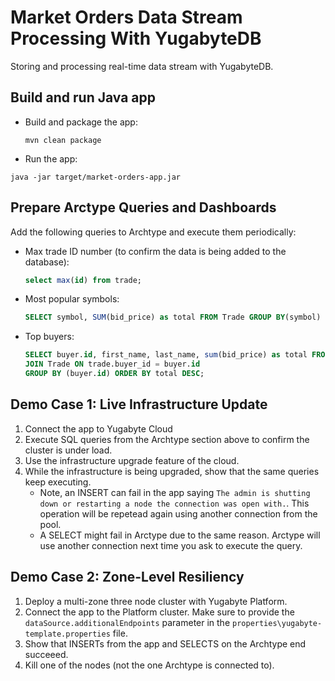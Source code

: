 # Market Orders Data Stream Processing With YugabyteDB

Storing and processing real-time data stream with YugabyteDB.

## Build and run Java app

* Build and package the app:
    ```shell
    mvn clean package 
    ```
* Run the app:
```shell
java -jar target/market-orders-app.jar
```    

## Prepare Arctype Queries and Dashboards

Add the following queries to Archtype and execute them periodically:

* Max trade ID number (to confirm the data is being added to the database):
    ```sql
    select max(id) from trade;
    ```
* Most popular symbols:
    ```sql
    SELECT symbol, SUM(bid_price) as total FROM Trade GROUP BY(symbol) ORDER BY total DESC;
    ``` 

* Top buyers:
    ```sql
    SELECT buyer.id, first_name, last_name, sum(bid_price) as total FROM Buyer
    JOIN Trade ON trade.buyer_id = buyer.id
    GROUP BY (buyer.id) ORDER BY total DESC;
    ```

## Demo Case 1: Live Infrastructure Update

1. Connect the app to Yugabyte Cloud
2. Execute SQL queries from the Archtype section above to confirm the cluster is under load.
3. Use the infrastructure upgrade feature of the cloud.
4. While the infrastructure is being upgraded, show that the same queries keep executing. 
    * Note, an INSERT can fail in the app saying `The admin is shutting down or restarting a node the connection was open with.`. 
    This operation will be repetead again using another connection from the pool.
    * A SELECT might fail in Arctype due to the same reason. Arctype will use another connection next time you ask to execute the query.

## Demo Case 2: Zone-Level Resiliency

1. Deploy a multi-zone three node cluster with Yugabyte Platform.
2. Connect the app to the Platform cluster. Make sure to provide the `dataSource.additionalEndpoints` parameter in the `properties\yugabyte-template.properties` file.
3. Show that INSERTs from the app and SELECTS on the Archtype end succeeed.
4. Kill one of the nodes (not the one Archtype is connected to).

